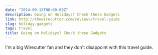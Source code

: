 ```yaml
---
date: "2014-09-13T00:00:00Z"
description: Going on Holidays? Check these Gadgets
link: http://thewirecutter.com/reviews/travel-guide
slug: holiday-gadgets
tags: travel
title: Going on Holidays? Check these Gadgets
---
```


I'm a big Wirecutter fan and they don't disappoint with this travel guide.

